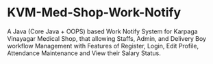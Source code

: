 # KVM-Med-Shop-Work-Notify
A Java (Core Java + OOPS) based Work Notify System for Karpaga Vinayagar Medical Shop, that allowing Staffs, Admin, and Delivery Boy workflow Management with Features of Register, Login, Edit Profile, Attendance Maintenance and View their Salary Status.  
